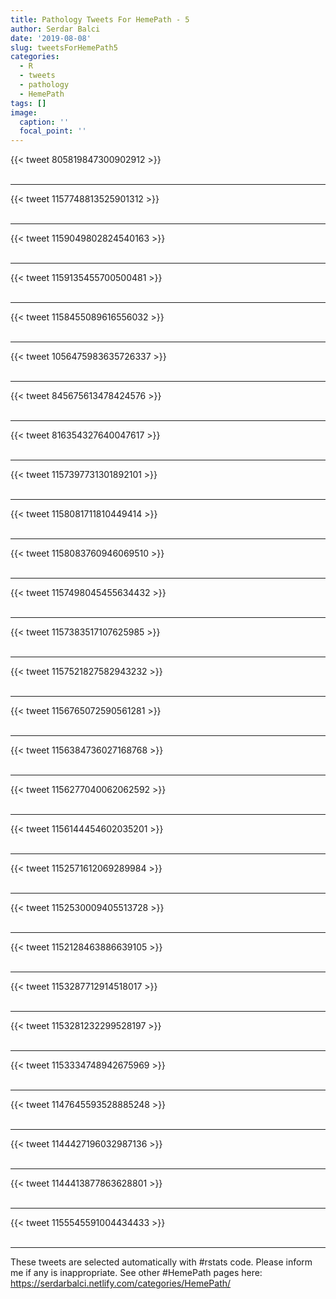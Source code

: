 ```yaml
---
title: Pathology Tweets For HemePath - 5
author: Serdar Balci
date: '2019-08-08'
slug: tweetsForHemePath5
categories:
  - R
  - tweets
  - pathology
  - HemePath
tags: []
image:
  caption: ''
  focal_point: ''
---
```



{{< tweet 805819847300902912 >}}
<br>
<br>
<hr>
{{< tweet 1157748813525901312 >}}
<br>
<br>
<hr>
{{< tweet 1159049802824540163 >}}
<br>
<br>
<hr>
{{< tweet 1159135455700500481 >}}
<br>
<br>
<hr>
{{< tweet 1158455089616556032 >}}
<br>
<br>
<hr>
{{< tweet 1056475983635726337 >}}
<br>
<br>
<hr>
{{< tweet 845675613478424576 >}}
<br>
<br>
<hr>
{{< tweet 816354327640047617 >}}
<br>
<br>
<hr>
{{< tweet 1157397731301892101 >}}
<br>
<br>
<hr>
{{< tweet 1158081711810449414 >}}
<br>
<br>
<hr>
{{< tweet 1158083760946069510 >}}
<br>
<br>
<hr>
{{< tweet 1157498045455634432 >}}
<br>
<br>
<hr>
{{< tweet 1157383517107625985 >}}
<br>
<br>
<hr>
{{< tweet 1157521827582943232 >}}
<br>
<br>
<hr>
{{< tweet 1156765072590561281 >}}
<br>
<br>
<hr>
{{< tweet 1156384736027168768 >}}
<br>
<br>
<hr>
{{< tweet 1156277040062062592 >}}
<br>
<br>
<hr>
{{< tweet 1156144454602035201 >}}
<br>
<br>
<hr>
{{< tweet 1152571612069289984 >}}
<br>
<br>
<hr>
{{< tweet 1152530009405513728 >}}
<br>
<br>
<hr>
{{< tweet 1152128463886639105 >}}
<br>
<br>
<hr>
{{< tweet 1153287712914518017 >}}
<br>
<br>
<hr>
{{< tweet 1153281232299528197 >}}
<br>
<br>
<hr>
{{< tweet 1153334748942675969 >}}
<br>
<br>
<hr>
{{< tweet 1147645593528885248 >}}
<br>
<br>
<hr>
{{< tweet 1144427196032987136 >}}
<br>
<br>
<hr>
{{< tweet 1144413877863628801 >}}
<br>
<br>
<hr>
{{< tweet 1155545591004434433 >}}
<br>
<br>
<hr>


These tweets are selected automatically with #rstats code. Please inform me if any is inappropriate.
See other #HemePath pages here: https://serdarbalci.netlify.com/categories/HemePath/
